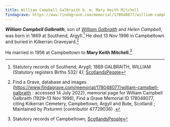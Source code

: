 ```yaml
---
title: William Campbell Galbraith b. m. Mary Keith Mitchell
findagrave: https://www.findagrave.com/memorial/178048077/william-campbell-galbraith
---
```

***William Campbell Galbraith***, son of *[William Galbraith](galbraith-william-1846-campbell.md)* and *Helen Campbell*, was born in 1869 at Southend, Argyll.[^birth]   He died 13 Nov 1996 in Campbeltown and buried in Kilkerran Graveyard.[^burial]

He married in 1956 at Campbeltown to **Mary Keith Mitchell**.[^marriage]

[^birth]: Statutory records of Southend, Arygll; 1869 GALBRAITH, WILLIAM (Statutory registers Births 532/ 4); [ScotlandsPeople](https://www.scotlandspeople.gov.uk/view-image/nrs_stat_births/40327253)

[^burial]: Find a Grave, database and images (https://www.findagrave.com/memorial/178048077/william-campbell-galbraith : accessed 14 July 2022), memorial page for William Campbell Galbraith (1929–13 Nov 1996), Find a Grave Memorial ID 178048077, citing Kilkerran Cemetery, Campbeltown, Argyll and Bute, Scotland ; Maintained by Pixturmn (contributor 47729036) .

[^marriage]: Statutory records of Campbeltown; [ScotlandsPeople](https://www.scotlandspeople.gov.uk/record-results?search_type=people&dl_cat=statutory&dl_rec=statutory-marriages&surname=Galbraith&surname_so=exact&forename=William%20C&forename_so=starts&spsurname_so=exact&spforename_so=exact&sex=M&county=ARGYLL&record_type=stat_marriages)
